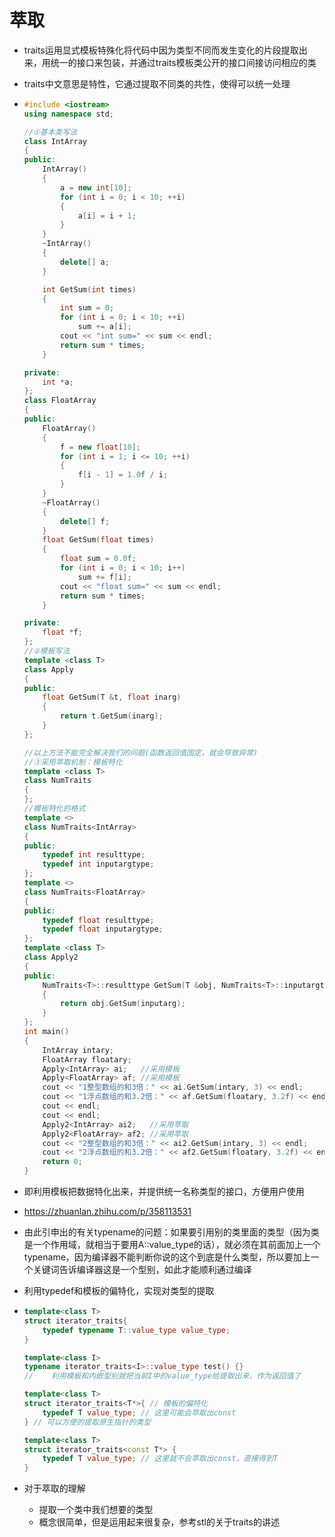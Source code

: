 # 萃取

- traits运用显式模板特殊化将代码中因为类型不同而发生变化的片段提取出来，用统一的接口来包装，并通过traits模板类公开的接口间接访问相应的类

- traits中文意思是特性，它通过提取不同类的共性，使得可以统一处理

- ```cpp
  #include <iostream>
  using namespace std;
  
  //①基本类写法
  class IntArray
  {
  public:
      IntArray()
      {
          a = new int[10];
          for (int i = 0; i < 10; ++i)
          {
              a[i] = i + 1;
          }
      }
      ~IntArray()
      {
          delete[] a;
      }
  
      int GetSum(int times)
      {
          int sum = 0;
          for (int i = 0; i < 10; ++i)
              sum += a[i];
          cout << "int sum=" << sum << endl;
          return sum * times;
      }
  
  private:
      int *a;
  };
  class FloatArray
  {
  public:
      FloatArray()
      {
          f = new float[10];
          for (int i = 1; i <= 10; ++i)
          {
              f[i - 1] = 1.0f / i;
          }
      }
      ~FloatArray()
      {
          delete[] f;
      }
      float GetSum(float times)
      {
          float sum = 0.0f;
          for (int i = 0; i < 10; i++)
              sum += f[i];
          cout << "float sum=" << sum << endl;
          return sum * times;
      }
  
  private:
      float *f;
  };
  //②模板写法
  template <class T>
  class Apply
  {
  public:
      float GetSum(T &t, float inarg)
      {
          return t.GetSum(inarg);
      }
  };
  
  //以上方法不能完全解决我们的问题(函数返回值固定，就会导致异常)
  //③采用萃取机制：模板特化
  template <class T>
  class NumTraits
  {
  };
  //模板特化的格式
  template <>
  class NumTraits<IntArray>
  {
  public:
      typedef int resulttype;
      typedef int inputargtype;
  };
  template <>
  class NumTraits<FloatArray>
  {
  public:
      typedef float resulttype;
      typedef float inputargtype;
  };
  template <class T>
  class Apply2
  {
  public:
      NumTraits<T>::resulttype GetSum(T &obj, NumTraits<T>::inputargtype inputarg)
      {
          return obj.GetSum(inputarg);
      }
  };
  int main()
  {
      IntArray intary;
      FloatArray floatary;
      Apply<IntArray> ai;   //采用模板
      Apply<FloatArray> af; //采用模板
      cout << "1整型数组的和3倍：" << ai.GetSum(intary, 3) << endl;
      cout << "1浮点数组的和3.2倍：" << af.GetSum(floatary, 3.2f) << endl;
      cout << endl;
      cout << endl;
      Apply2<IntArray> ai2;   //采用萃取
      Apply2<FloatArray> af2; //采用萃取
      cout << "2整型数组的和3倍：" << ai2.GetSum(intary, 3) << endl;
      cout << "2浮点数组的和3.2倍：" << af2.GetSum(floatary, 3.2f) << endl;
      return 0;
  }
  ```

- 即利用模板把数据特化出来，并提供统一名称类型的接口，方便用户使用

- https://zhuanlan.zhihu.com/p/358113531



- 由此引申出的有关typename的问题：如果要引用别的类里面的类型（因为类是一个作用域，就相当于要用A::value_type的话），就必须在其前面加上一个typename，因为编译器不能判断你说的这个到底是什么类型，所以要加上一个关键词告诉编译器这是一个型别，如此才能顺利通过编译





- 利用typedef和模板的偏特化，实现对类型的提取

- ```cpp
  template<class T>
  struct iterator_traits{
      typedef typename T::value_type value_type;
  }
  
  template<class I>
  typename iterator_traits<I>::value_type test() {}
  //	利用模板和内嵌型别就把当前I中的value_type给提取出来，作为返回值了
  
  template<class T>
  struct iterator_traits<T*>{ // 模板的偏特化
      typedef T value_type; // 这里可能会萃取出const
  } // 可以方便的提取原生指针的类型
  
  template<class T>
  struct iterator_traits<const T*> {
      typedef T value_type; // 这里就不会萃取出const，直接得到T
  }
  ```



- 对于萃取的理解
  - 提取一个类中我们想要的类型
  - 概念很简单，但是运用起来很复杂，参考stl的关于traits的讲述
